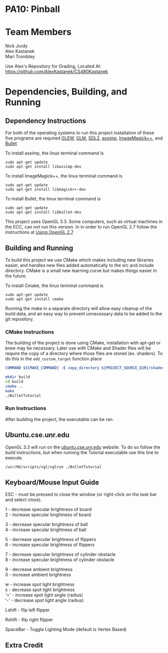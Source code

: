 # PA10: Pinball

# Team Members
Nick Jordy  
Alex Kastanek  
Mari Trombley  

Use Alex's Repository for Grading, Located At: https://github.com/AlexKastanek/CS480Kastanek

# Dependencies, Building, and Running

## Dependency Instructions
For both of the operating systems to run this project installation of these five programs are required [GLEW](http://glew.sourceforge.net/), [GLM](http://glm.g-truc.net/0.9.7/index.html), [SDL2](https://wiki.libsdl.org/Tutorials), [assimp](http://www.assimp.org/index.php), [ImageMagick++](http://www.imagemagick.org/Magick++/), and [Bullet](https://pybullet.org/Bullet/BulletFull/index.html)

To install assimp, the linux terminal command is 
```
sudo apt-get update
sudo apt-get install libassimp-dev
``` 

To install ImageMagick++, the linux terminal command is
```
sudo apt-get update
sudo apt-get install libmagick++-dev
```

To install Bullet, the linux terminal command is
```
sudo apt-get update
sudo apt-get install libbullet-dev
```

This project uses OpenGL 3.3. Some computers, such as virtual machines in the ECC, can not run this version. In in order to run OpenGL 2.7 follow the instructions at [Using OpenGL 2.7](https://github.com/HPC-Vis/computer-graphics/wiki/Using-OpenGL-2.7)

## Building and Running
To build this project we use CMake which makes including new libraries easier, and handles new files added automatically to the src and include directory. CMake is a small new learning curve but makes things easier in the future.

To install Cmake, the linux terminal command is
```
sudo apt-get update
sudo apt-get install cmake
```

Running the make in a separate directory will allow easy cleanup of the build data, and an easy way to prevent unnecessary data to be added to the git repository.  

### CMake Instructions
The building of the project is done using CMake, installation with apt-get or brew may be necessary. Later use with CMake and Shader files will be require the copy of a directory where those files are stored (ex. shaders). To do this in the ```add_custom_target``` function place 
```cmake
COMMAND ${CMAKE_COMMAND} -E copy_directory ${PROJECT_SOURCE_DIR}/shaders/ ${CMAKE_CURRENT_BINARY_DIR}/shaders
```

```bash
mkdir build
cd build
cmake ..
make
./BulletTutorial
```

### Run Instructions
After building the project, the executable can be ran.

## Ubuntu.cse.unr.edu
OpenGL 3.3 will run on the [ubuntu.cse.unr.edu](https://ubuntu.cse.unr.edu/) website. To do so follow the build instructions, but when running the Tutorial executable use this line to execute.
```bash
/usr/NX/scripts/vgl/vglrun ./BulletTutorial
```

## Keyboard/Mouse Input Guide
ESC - must be pressed to close the window (or right-click on the task bar and select close).  

1 - decrease specular brightness of board  
2 - increase specular brightness of board  

3 - decrease specular brightness of ball  
4 - increase specular brightness of ball  

5 - decrease specular brightness of flippers  
6 - increase specular brightness of flippers  

7 - decrease specular brightness of cylinder obstacle  
8 - increase specular brightness of cylinder obstacle  

9 - decrease ambient brightness  
0 - increase ambient brightness  

w - increase spot light brightness  
s - decrease spot light brightness  
'=' - increase spot light angle (radius)  
'-' - decrease spot light angle (radius)  

Lshift - flip left flipper  

Rshift - flip right flipper  

SpaceBar - Toggle Lighting Mode (default is Vertex Based)  

## Extra Credit

